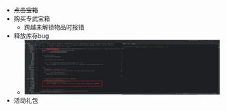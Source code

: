 - <s>点击宝箱</s>
- 购买专武宝箱
	- 跨越未解锁物品时报错
- 释放库存bug
	- ![image.png](../../../assets/image_1685680038231_0.png)
- 活动礼包